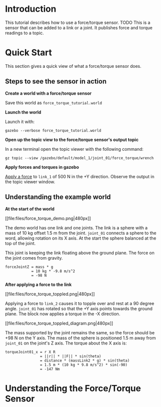 # Introduction
This tutorial describes how to use a force/torque sensor.
TODO This is a sensor that can be added to a link or a joint.
It publishes force and torque readings to a topic.


# Quick Start
This section gives a quick view of what a force/torque sensor does.

## Steps to see the sensor in action

**Create a world with a force/torque sensor**

Save this world as `force_torque_tutorial.world`

<include from='/#include/' src='http://bitbucket.org/osrf/gazebo_tutorials/raw/default/force_torque_sensor/files/force_torque_tutorial.world' />

**Launch the  world**

Launch it with:

```
gazebo --verbose force_torque_tutorial.world
```

**Open up the topic view to the force/torque sensor's output topic**

In a new terminal open the topic viewer with the following command:

```
gz topic --view /gazebo/default/model_1/joint_01/force_torque/wrench
```


**Apply forces and torques in gazebo**

[Apply a force](tutorials?tut=apply_force_torque) to `link_1` of 500 N in the +Y direction.
Observe the output in the topic viewer window.


## Understanding the example world

**At the start of the world**

[[file:files/force_torque_demo.png|480px]]

The demo world has one link and one joints.
The link is a sphere with a mass of 10 kg offset 1.5 m from the joint.
`joint_01` connects a sphere to the word, allowing rotation on its X axis.
At the start the sphere balanced at the top of the joint.

This joint is keeping the link floating above the ground plane.
The force on the joint comes from gravity.

```
forceJointZ = mass * g
            = 10 kg * -9.8 m/s^2
            = -98 N
```

**After applying a force to the link**

[[file:files/force_torque_toppled.png|480px]]

Applying a force to `link_2` causes it to topple over and rest at a 90 degree angle.
`joint_01` has rotated so that the +Y axis points towards the ground plane.
The block now applies a torque in the -X direction.

[[file:files/force_torque_toppled_diagram.png|480px]]

The mass supported by the joint remains the same, so the force should be +98 N on the Y axis.
The mass of the sphere is positioned 1.5 m away from `joint_01` on the joint's Z axis.
The torque about the X axis is:

```
torqueJoint01_x = r X R
                = ||r|| * ||F|| * sin(theta)
                = distance * (massLink2 * g) * sin(theta)
                = 1.5 m * (10 kg * 9.8 m/s^2) * sin(-90)
                = -147 Nm
```


# Understanding the Force/Torque Sensor



